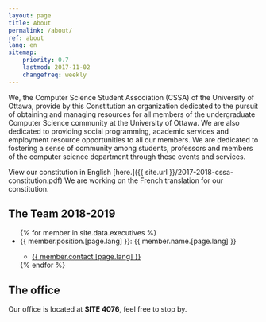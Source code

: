 ```yaml
---
layout: page
title: About
permalink: /about/
ref: about
lang: en
sitemap:
    priority: 0.7
    lastmod: 2017-11-02
    changefreq: weekly
---
```


We, the Computer Science Student Association (CSSA) of the University of Ottawa, provide by this Constitution an organization dedicated to the pursuit of obtaining and managing resources for all members of the undergraduate Computer Science community at the University of Ottawa. We are also dedicated to providing social programming, academic services and employment resource opportunities to all our members. We are dedicated to fostering a sense of community among students, professors and members of the computer science department through these events and services.

View our constitution in English [here.]({{ site.url }}/2017-2018-cssa-constitution.pdf) We are working on the French translation for our constitution.

## The Team 2018-2019

<ul>
{% for member in site.data.executives %}
    <li>{{ member.position.[page.lang] }}: {{ member.name.[page.lang] }} </li>
    <ul>
        <li><a href="mailto:{{ member.contact.[page.lang] }}">{{ member.contact.[page.lang] }}</a></li>
    </ul>
{% endfor %}
</ul>

## The office
Our office is located at <b>SITE 4076</b>, feel free to stop by.
